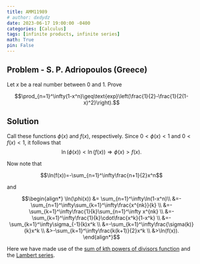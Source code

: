 ```yaml
---
title: AMM11989
# author: dxdydz
date: 2023-06-17 19:00:00 -0400
categories: [Calculus]
tags: [infinite products, infinite series]
math: True
pin: False
---
```


## Problem - S. P. Adriopoulos (Greece)

Let $x$ be a real number between $0$ and $1$. Prove

$$\prod_{n=1}^\infty(1-x^n)\geq\text{exp}\left(\frac{1}{2}-\frac{1}{2(1-x)^2}\right).$$

## Solution

Call these functions $\phi(x)$ and $f(x)$, respectively. Since $0<\phi(x)<1$ and $0<f(x)<1$, it follows that $$\ln(\phi(x))<\ln(f(x))\Rightarrow\phi(x)>f(x).$$

Now note that

$$\ln(f(x))=-\sum_{n=1}^\infty\frac{n+1}{2}x^n$$

and

$$\begin{align*}
\ln(\phi(x)) &= \sum_{n=1}^\infty\ln(1-x^n)\\ 
 &=-\sum_{n=1}^\infty\sum_{k=1}^\infty\frac{x^{nk}}{k} \\ 
 &=-\sum_{k=1}^\infty\frac{1}{k}\sum_{n=1}^\infty x^{nk} \\ 
 &=-\sum_{k=1}^\infty\frac{1}{k}\cdot\frac{x^k}{1-x^k} \\ 
 &=-\sum_{k=1}^\infty\sigma_{-1}(k)x^k \\ 
 &=-\sum_{k=1}^\infty\frac{\sigma(k)}{k}x^k \\
 &>-\sum_{k=1}^\infty\frac{k(k+1)}{2}x^k \\
 &>\ln(f(x)).
\end{align*}$$

Here we have made use of the [sum of kth powers of divisors function](https://mathworld.wolfram.com/DivisorFunction.html) and the [Lambert series](https://en.wikipedia.org/wiki/Lambert_series).